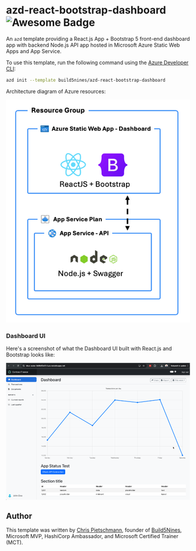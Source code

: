 # azd-react-bootstrap-dashboard ![Awesome Badge](https://awesome.re/badge-flat2.svg)
An `azd` template providing a React.js App + Bootstrap 5 front-end dashboard app with backend Node.js API app hosted in Microsoft Azure Static Web Apps and App Service.

To use this template, run the following command using the [Azure Developer CLI](https://learn.microsoft.com/azure/developer/azure-developer-cli/overview):

```bash
azd init --template build5nines/azd-react-bootstrap-dashboard
```

Architecture diagram of Azure resources:

![Diagram of Azure Resources provisioned with this template](assets/build5nines-azd-react-bootstrap-dashboard.png)

### Dashboard UI

Here's a screenshot of what the Dashboard UI built with React.js and Bootstrap looks like:

![Dashboard screenshot](assets/dashboard-screenshot.png)

## Author

This template was written by [Chris Pietschmann](https://pietschsoft.com), founder of [Build5Nines](https://build5nines.com), Microsoft MVP, HashiCorp Ambassador, and Microsoft Certified Trainer (MCT).
